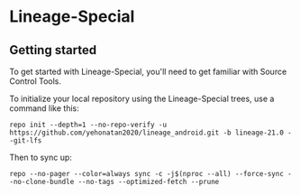 Lineage-Special
==========

Getting started
------------------

To get started with Lineage-Special, you'll need to get familiar with Source Control Tools.

To initialize your local repository using the Lineage-Special trees, use a command like this:
```
repo init --depth=1 --no-repo-verify -u https://github.com/yehonatan2020/lineage_android.git -b lineage-21.0 --git-lfs
```
Then to sync up:
```
repo --no-pager --color=always sync -c -j$(nproc --all) --force-sync --no-clone-bundle --no-tags --optimized-fetch --prune
```
